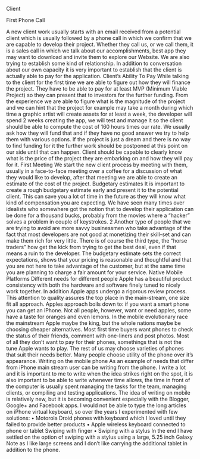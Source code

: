Client


First Phone Call


A new client work usually starts with an email received from a potential
client which is usually followed by a phone call in which we confirm that we
are capable to develop their project. Whether they call us, or we call them,
it is a sales call in which we talk about our accomplishments, best app they
may want to download and invite them to explore our Website. We are also
trying to establish some kind of relationship. In addition to conversation
about our own capacity it is very important to establish that the client is
actually able to pay for the application.
Client’s Ability To Pay
While talking to the client for the first time we are able to figure out how they will finance the project. They have to be able to pay for at least MVP (Minimum Viable Project) so they can present that to investors for the further funding.
From the experience we are able to figure what is the magnitude of the project and we can hint that the project for example may take a month during which time a graphic artist will create assets for at least a week, the developer will spend 2 weeks creating the app, we will test and manage it so the client should be able to compute the cost of 160 hours times our rate. We usually ask how they will fund that and if they have no good answer we try to help them with various options. If the project is just a dream and there is no way to find funding for it the further work should be postponed at this point on our side until that can happen. Client should be capable to clearly know what is the price of the project they are embarking on and how they will pay for it.
First Meeting
We start the new client process by meeting with them, usually in a face-to-face meeting over a coffee for a discussion of what they would like to develop, after that meeting we are able to create an estimate of the cost of the project.
Budgetary estimates
It is important to create a rough budgetary estimate early and present it to the potential client. This can save you a lot of time in the future as they will know what kind of compensation you are expecting.
We have seen many times over idealists who somewhere got the notion that to develop their application can be done for a thousand bucks, probably from the movies where a “hacker” solves a problem in couple of keystrokes.
2
Another type of people that we are trying to avoid are more savvy businessmen who take advantage of the fact that most developers are not good at monetizing their skill-set and can make them rich for very little.
There is of course the third type, the “horse traders” how get the kick from trying to get the best deal, even if that means a ruin to the developer.
The budgetary estimate sets the correct expectations, shows that your pricing is reasonable and thoughtful and that you are not here to take advantage of the customer, but at the same time you are planning to charge a fair amount for your service.
Native Mobile Platforms
Different needs for different people Apple has a beautiful product consistency with both the hardware and software finely tuned to nicely work together. In addition Apple apps undergo a rigorous review process. This attention to quality assures the top place in the main-stream, one size fit all approach. Apples approach boils down to: if you want a smart phone you can get an iPhone.
Not all people, however, want or need apples, some have a taste for oranges and even lemons.
In the mobile evolutionary race the mainstream Apple maybe the king, but the whole nations maybe be choosing cheaper alternatives. Most first time buyers want phones to check the status of their friends, comment with one-liners and post photos. Most of all they don’t want to pay for their phones, somethings that is not the tune Apple wants to play.
The rest of us may choose varieties of phones that suit their needs better. Many people choose utility of the phone over it’s appearance.
Writing on the mobile phone
As an example of needs that differ from iPhone main stream user can be writing from the phone. I write a lot and it is important to me to write when the idea strikes right on the spot, it is also important to be able to write whenever time allows, the time in front of the computer is usually spent managing the tasks for the team, managing clients, or compiling and testing applications.
The idea of writing on mobile is relatively new, but it is becoming convenient especially with the Blogger, Google+ and Facebook apps. I would not be able to type the long articles on iPhone virtual keyboard, so over the years I experimented with few solutions:
• Motorola Droid phones with keyboard which I loved until they failed to
provide better products
• Apple wireless keyboard connected to phone or tablet
Swiping with finger
• Swiping with a stylus
In the end I have settled on the option of swiping with a stylus using a large, 5.25 inch Galaxy Note as I like large screens and I don’t like carrying the additional tablet in addition to the phone.

